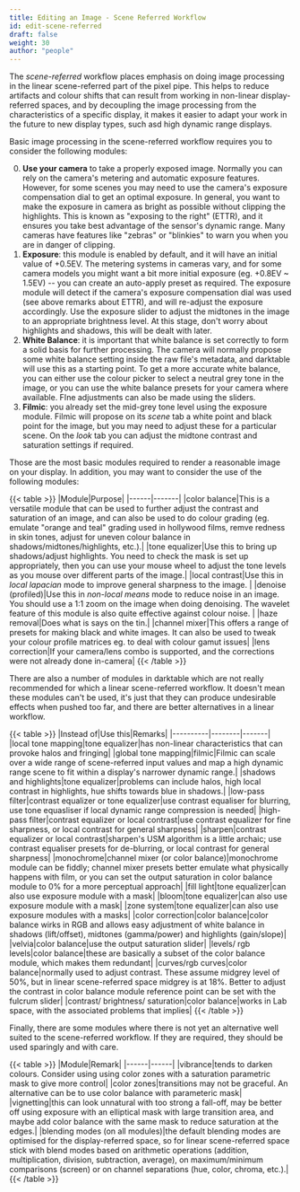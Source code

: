 ```yaml
---
title: Editing an Image - Scene Referred Workflow
id: edit-scene-referred
draft: false
weight: 30
author: "people"
---
```


The *scene-referred* workflow places emphasis on doing image processing in the linear scene-referred part of the pixel pipe. This helps to reduce artifacts and colour shifts that can result from working in non-linear display-referred spaces, and by decoupling the image processing from the characteristics of a specific display, it makes it easier to adapt your work in the future to new display types, such asd high dynamic range displays.

Basic image processing in the scene-referred workflow requires you to consider the following modules:

0. **Use your camera** to take a properly exposed image. Normally you can rely on the camera's metering and automatic exposure features. However, for some scenes you may need to use the camera's exposure compensation dial to get an optimal exposure. In general, you want to make the exposure in camera as bright as possible without clipping the highlights. This is known as "exposing to the right" (ETTR), and it ensures you take best advantage of the sensor's dynamic range. Many cameras have features like "zebras" or "blinkies" to warn you when you are in danger of clipping.
1. **Exposure**: this module is enabled by default, and it will have an initial value of +0.5EV. The metering systems in cameras vary, and for some camera models you might want a bit more initial exposure (eg. +0.8EV ~ 1.5EV) -- you can create an auto-apply preset as required. The exposure module will detect if the camera's exposure compensation dial was used (see above remarks about ETTR), and will re-adjust the exposure accordingly. Use the exposure slider to adjust the midtones in the image to an appropriate brightness level. At this stage, don't worry about highlights and shadows, this will be dealt with later. 
2. **White Balance**: it is important that white balance is set correctly to form a solid basis for further processing. The camera will normally propose some white balance setting inside the raw file's metadata, and darktable will use this as a starting point. To get a more accurate white balance, you can either use the colour picker to select a neutral grey tone in the image, or you can use the white balance presets for your camera where available. FIne adjustments can also be made using the sliders.
3. **Filmic**: you already set the mid-grey tone level using the exposure module. Filmic will propose on its *scene* tab a white point and black point for the image, but you may need to adjust these for a particular scene. On the *look* tab you can adjust the midtone contrast and saturation settings if required.


Those are the most basic modules required to render a reasonable image on your display. In addition, you may want to consider the use of the following modules:

{{< table >}}
|Module|Purpose|
|------|-------|
|color balance|This is a versatile module that can be used to further adjust the contrast and saturation of an image, and can also be used to do colour grading (eg. emulate "orange and teal" grading used in hollywood films, remve redness in skin tones, adjust for uneven colour balance in shadows/midtones/highlights, etc.).|
|tone equalizer|Use this to bring up shadows/adjust highlights. You need to check the mask is set up appropriately, then you can use your mouse wheel to adjust the tone levels as you mouse over different parts of the image.|
|local contrast|Use this in *local lapacian* mode to improve general sharpness to the image.  |
|denoise (profiled)|Use this in *non-local means* mode to reduce noise in an image. You should use a 1:1 zoom on the image when doing denoising. The wavelet feature of this module is also quite effective against colour noise. |
|haze removal|Does what is says on the tin.|
|channel mixer|This offers a range of presets for making black and white images. It can also be used to tweak your colour profile matrices eg. to deal with colour gamut issues|
|lens correction|If your camera/lens combo is supported, and the corrections were not already done in-camera|
{{< /table >}}

There are also a number of modules in darktable which are not really recommended for which a linear scene-referred workflow. It doesn't mean these modules can't be used, it's just that they can produce undesirable effects when pushed too far, and there are better alternatives in a linear workflow.

{{< table >}}
|Instead of|Use this|Remarks|
|----------|--------|-------|
|local tone mapping|tone equalizer|has non-linear characteristics that can provoke halos and fringing|
|global tone mapping|filmic|Filmic can scale over a wide range of scene-referred input values and map a high dynamic range scene to fit within a display's narrower dynamic range.|
|shadows and highlights|tone equalizer|problems can include halos, high local contrast in highlights, hue shifts towards blue in shadows.|
|low-pass filter|contrast equalizer or tone equalizer|use contrast equaliser for blurring, use tone equasliser if local dynamic range compression is needed|
|high-pass filter|contrast equalizer or local contrast|use contrast equalizer for fine sharpness, or local contrast for general sharpness|
|sharpen|contrast equalizer or local contrast|sharpen's USM algorithm is a little archaic; use contrast equaliser presets for de-blurring, or local contrast for general sharpness|
|monochrome|channel mixer (or color balance)|monochrome module can be fiddly; channel mixer presets better emulate what physically happens with film, or you can set the output saturation in color balance module to 0% for a more perceptual approach|
|fill light|tone equalizer|can also use exposure module with a mask|
|bloom|tone equalizer|can also use exposure module with a mask|
|zone system|tone equalizer|can also use exposure modules with a masks|
|color correction|color balance|color balance wirks in RGB and allows easy adjustment of white balance in shadows (lift/offset), midtones (gamma/power) and highlights (gain/slope)|
|velvia|color balance|use the output saturation slider|
|levels/ rgb levels|color balance|these are basically a subset of the color balance module, which makes them redundant|
|curves/rgb curves|color balance|normally used to adjust contrast. These assume midgrey level of 50%, but in linear scene-referred space midgrey is at 18%. Better to adjust the contrast in color balance module reference point can be set with the fulcrum slider|
|contrast/ brightness/ saturation|color balance|works in Lab space, with the associated problems that implies|
{{< /table >}}

Finally, there are some modules where there is not yet an alternative well suited to the scene-referred workflow. If they are required, they should be used sparingly and with care.

{{< table >}}
|Module|Remark|
|------|------|
|vibrance|tends to darken colours. Consider using using color zones with a saturation parametric mask to give more control|
|color zones|transitions may not be graceful. An alternative can be to use color balance with parameteric mask|
|vignetting|this can look unnatural with too strong a fall-off, may be better off using exposure with an elliptical mask with large transition area, and maybe add color balance with the same mask to reduce saturation at the edges.|
|blending modes (on all modules)|the default blending modes are optimised for the display-referred space, so for linear scene-referred space stick with blend modes based on arithmetic operations (addition, multiplication, division, subtraction, average), on maximum/minimum comparisons (screen) or on channel separations (hue, color, chroma, etc.).|
{{< /table >}}
